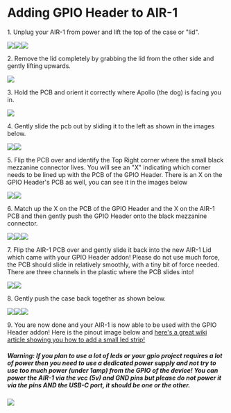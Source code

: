 # Adding GPIO Header to AIR-1

1\. Unplug your AIR-1 from power and lift the top of the case or "lid".

![](../../../assets/air-1-add-co2-pic-1.jpg)![](../../../assets/air-1-add-co2-pic-2.jpg)![](../../../assets/air-1-add-co2-pic-3.jpg)

2\. Remove the lid completely by grabbing the lid from the other side and gently lifting upwards.

![](../../../assets/air-1-add-co2-pic-4.jpg)

3\. Hold the PCB and orient it correctly where Apollo (the dog) is facing you in.

![](../../../assets/air-1-add-co2-pic-5.jpg)

4\. Gently slide the pcb out by sliding it to the left as shown in the images below.

![](../../../assets/air-1-add-co2-pic-6.jpg)![](../../../assets/air-1-add-co2-pic-7.jpg)

5\. Flip the PCB over and identify the Top Right corner where the small black mezzanine connector lives. You will see an "X" indicating which corner needs to be lined up with the PCB of the GPIO Header. There is an X on the GPIO Header's PCB as well, you can see it in the images below

![](../../../assets/air-1-gpio-header-wiki-pic-1.jpg)![](../../../assets/air-1-gpio-header-wiki-pic-2.jpg)

6\. Match up the X on the PCB of the GPIO Header and the X on the AIR-1 PCB and then gently push the GPIO Header onto the black mezzanine connector.

![](../../../assets/air-1-gpio-header-wiki-pic-3.jpg)![](../../../assets/air-1-gpio-header-wiki-pic-4.jpg)![](../../../assets/air-1-gpio-header-wiki-pic-5.jpg)

7\. Flip the AIR-1 PCB over and gently slide it back into the new AIR-1 Lid which came with your GPIO Header addon! Please do not use much force, the PCB should slide in relatively smoothly, with a tiny bit of force needed. There are three channels in the plastic where the PCB slides into!

![](../../../assets/air-1-gpio-header-wiki-pic-6.jpg)![](../../../assets/air-1-gpio-header-wiki-pic-7.jpg)

8\. Gently push the case back together as shown below.

![](../../../assets/air-1-gpio-header-wiki-pic-8.jpg)![](../../../assets/air-1-gpio-header-wiki-pic-9.jpg)![](../../../assets/air-1-gpio-header-wiki-pic-10.jpg)

9\. You are now done and your AIR-1 is now able to be used with the GPIO Header addon! Here is the pinout image below and <a href="https://wiki.apolloautomation.com/products/air1/examples/how-to-use-the-apollo-gpio-header-to-control-an-led-strip/" target="_blank" rel="noopener">here's a great wiki article showing you how to add a small led strip!</a>

##### Warning: If you plan to use a lot of leds or your gpio project requires a lot of power then you need to use a dedicated power supply and not try to use too much power (under 1amp) from the GPIO of the device! You can power the AIR-1 via the vcc (5v) and GND pins but please do not power it via the pins AND the USB-C port, it should be one or the other.

![](../../../assets/gpio-header-pinout.webp)
